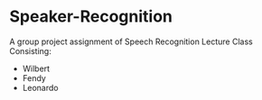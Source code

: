 # Speaker-Recognition
A group project assignment of Speech Recognition Lecture Class
Consisting:
- Wilbert
- Fendy
- Leonardo